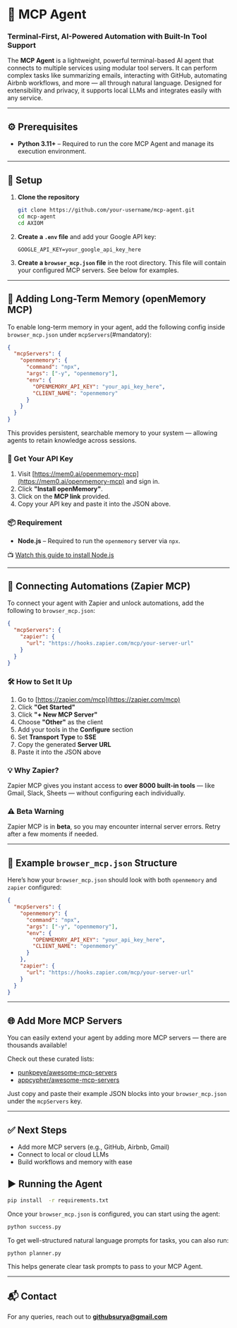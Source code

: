 # 🧠 MCP Agent

### Terminal-First, AI-Powered Automation with Built-In Tool Support

The **MCP Agent** is a lightweight, powerful terminal-based AI agent that connects to multiple services using modular tool servers. It can perform complex tasks like summarizing emails, interacting with GitHub, automating Airbnb workflows, and more — all through natural language. Designed for extensibility and privacy, it supports local LLMs and integrates easily with any service.

---

## ⚙️ Prerequisites

- **Python 3.11+** – Required to run the core MCP Agent and manage its execution environment.

---

## 🚀 Setup

1. **Clone the repository**

   ```bash
   git clone https://github.com/your-username/mcp-agent.git
   cd mcp-agent
   cd AXIOM
   ```

2. **Create a `.env` file** and add your Google API key:

   ```env
   GOOGLE_API_KEY=your_google_api_key_here
   ```

3. **Create a `browser_mcp.json` file** in the root directory. This file will contain your configured MCP servers. See below for examples.

---

## 🧠 Adding Long-Term Memory (openMemory MCP)

To enable long-term memory in your agent, add the following config inside `browser_mcp.json` under `mcpServers`(#mandatory):

```json
{
  "mcpServers": {
    "openmemory": {
      "command": "npx",
      "args": ["-y", "openmemory"],
      "env": {
        "OPENMEMORY_API_KEY": "your_api_key_here",
        "CLIENT_NAME": "openmemory"
      }
    }
  }
}
```

This provides persistent, searchable memory to your system — allowing agents to retain knowledge across sessions.

### 🔐 Get Your API Key

1. Visit [https://mem0.ai/openmemory-mcp](https://mem0.ai/openmemory-mcp) and sign in.
2. Click **"Install openMemory"**.
3. Click on the **MCP link** provided.
4. Copy your API key and paste it into the JSON above.

### 📦 Requirement

- **Node.js** – Required to run the `openmemory` server via `npx`.

📺 [Watch this guide to install Node.js](https://youtu.be/kC56yUZCKu4?feature=shared)

---

## 🔗 Connecting Automations (Zapier MCP)

To connect your agent with Zapier and unlock automations, add the following to `browser_mcp.json`:

```json
{
  "mcpServers": {
    "zapier": {
      "url": "https://hooks.zapier.com/mcp/your-server-url"
    }
  }
}
```

### 🛠 How to Set It Up

1. Go to [https://zapier.com/mcp](https://zapier.com/mcp)
2. Click **"Get Started"**
3. Click **"+ New MCP Server"**
4. Choose **"Other"** as the client
5. Add your tools in the **Configure** section
6. Set **Transport Type** to **SSE**
7. Copy the generated **Server URL**
8. Paste it into the JSON above

### 💡 Why Zapier?

Zapier MCP gives you instant access to **over 8000 built-in tools** — like Gmail, Slack, Sheets — without configuring each individually.

### ⚠️ Beta Warning

Zapier MCP is in **beta**, so you may encounter internal server errors. Retry after a few moments if needed.

---

## 📁 Example `browser_mcp.json` Structure

Here’s how your `browser_mcp.json` should look with both `openmemory` and `zapier` configured:

```json
{
  "mcpServers": {
    "openmemory": {
      "command": "npx",
      "args": ["-y", "openmemory"],
      "env": {
        "OPENMEMORY_API_KEY": "your_api_key_here",
        "CLIENT_NAME": "openmemory"
      }
    },
    "zapier": {
      "url": "https://hooks.zapier.com/mcp/your-server-url"
    }
  }
}
```

---

## 🌐 Add More MCP Servers

You can easily extend your agent by adding more MCP servers — there are thousands available!

Check out these curated lists:
- [punkpeye/awesome-mcp-servers](https://github.com/punkpeye/awesome-mcp-servers)
- [appcypher/awesome-mcp-servers](https://github.com/appcypher/awesome-mcp-servers)

Just copy and paste their example JSON blocks into your `browser_mcp.json` under the `mcpServers` key.

---

## ✅ Next Steps

- Add more MCP servers (e.g., GitHub, Airbnb, Gmail)
- Connect to local or cloud LLMs
- Build workflows and memory with ease



## ▶️ Running the Agent
```bash
pip install  -r requirements.txt
```
Once your `browser_mcp.json` is configured, you can start using the agent:

```bash
python success.py
```

To get well-structured natural language prompts for tasks, you can also run:

```bash
python planner.py
```

This helps generate clear task prompts to pass to your MCP Agent.

---

## 📬 Contact

For any queries, reach out to **githubsurya@gmail.com**
